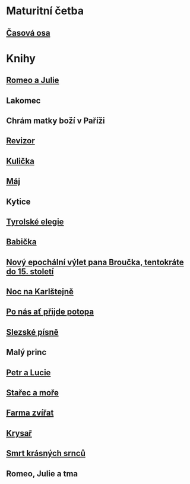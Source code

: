 # **Maturitní četba**

## [Časová osa](./Casova_osa.md)

# Knihy

## [Romeo a Julie](./Books/Romeo_Julie.md)

## Lakomec

## Chrám matky boží v Paříži

## [Revizor](./Books/Revizor.md)

## [Kulička](./Books/Kulicka.md)

## [Máj](./Books/Maj.md)

## Kytice

## [Tyrolské elegie](./Books/Tyrolske_Elegie.md)

## [Babička](./Books/Babicka.md)

## [Nový epochální výlet pana Broučka, tentokráte do 15. století](./Books/Pan_Broucek.md)

## [Noc na Karlštejně](./Books/Noc_na_Karlstejne.md)

## [Po nás ať přijde potopa](./Books/Po_nas_at_prijde_potopa.md)

## [Slezské písně](./Books/Slezske_pisne.md)

## Malý princ

## [Petr a Lucie](./Books/Petr_Lucie.md)

## [Stařec a moře](./Books/Starec_a_more.md)

## [Farma zvířat](./Books/Farma_Zvirat.md)

## [Krysař](./Books/Krysar.md)

## [Smrt krásných srnců](./Books/Smrt_Krasnych_Srncu.md)

## Romeo, Julie a tma
